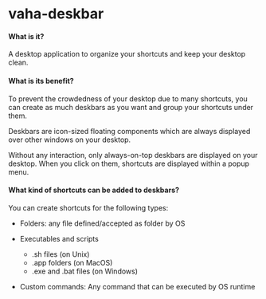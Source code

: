 # vaha-deskbar

#### What is it?
A desktop application to organize your shortcuts and keep your desktop clean.

#### What is its benefit?
To prevent the crowdedness of your desktop due to many shortcuts, you can create as much deskbars as you want and group your shortcuts under them. 

Deskbars are icon-sized floating components which are always displayed over other windows on your desktop. 

Without any interaction, only always-on-top deskbars are displayed on your desktop. When you click on them, shortcuts are displayed within a popup menu.

#### What kind of shortcuts can be added to deskbars?
You can create shortcuts for the following types:
- Folders: any file defined/accepted as folder by OS

- Executables and scripts
  - .sh files (on Unix)
  - .app folders (on MacOS)
  - .exe and .bat files (on Windows)

- Custom commands: Any command that can be executed by OS runtime
